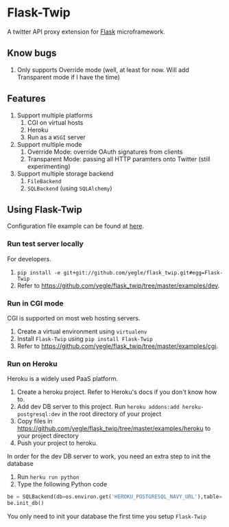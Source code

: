 Flask-Twip
===========

A twitter API proxy extension for [Flask](http://flask.pocoo.org) microframework.


## Know bugs

1. Only supports Override mode (well, at least for now. Will add Transparent mode if I have the time)

## Features

 1. Support multiple platforms
    1. CGI on virtual hosts
    2. Heroku
    3. Run as a `WSGI` server
 2. Support multiple mode
    1. Override Mode: override OAuth signatures from clients
    2. Transparent Mode: passing all HTTP paramters onto Twitter (still experimenting)
 3. Support multiple storage backend
    1. `FileBackend`
    2. `SQLBackend` (using `SQLAlchemy`)

## Using Flask-Twip

Configuration file example can be found at [here](https://github.com/yegle/flask_twip/blob/master/examples/settings-example.py).

### Run test server locally

For developers.

 1. `pip install -e git+git://github.com/yegle/flask_twip.git#egg=Flask-Twip`
 2. Refer to <https://github.com/yegle/flask_twip/tree/master/examples/dev>.

### Run in CGI mode

CGI is supported on most web hosting servers.

 1. Create a virtual environment using `virtualenv`
 2. Install `Flask-Twip` using `pip install Flask-Twip`
 3. Refer to <https://github.com/yegle/flask_twip/tree/master/examples/cgi>.

### Run on Heroku

Heroku is a widely used PaaS platform.

 1. Create a heroku project. Refer to Heroku's docs if you don't know how to.
 2. Add dev DB server to this project. Run `heroku addons:add heroku-postgresql:dev` in the root directory of your project
 3. Copy files in <https://github.com/yegle/flask_twip/tree/master/examples/heroku> to your project directory
 4. Push your project to heroku.

In order for the dev DB server to work, you need an extra step to init the database

 1. Run `herku run python`
 2. Type the following Python code

```python
be = SQLBackend(db=os.environ.get('HEROKU_POSTGRESQL_NAVY_URL'),table='twip_tokens')
be.init_db()
```

You only need to init your database the first time you setup `Flask-Twip`

